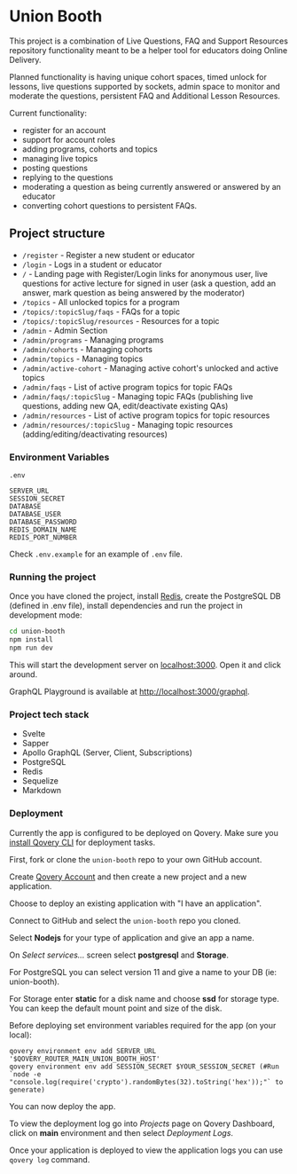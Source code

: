 # Union Booth

This project is a combination of Live Questions, FAQ and Support Resources repository functionality meant to be a helper tool for educators doing Online Delivery.

Planned functionality is having unique cohort spaces, timed unlock for lessons, live questions supported by sockets, admin space to monitor and moderate the questions, persistent FAQ and Additional Lesson Resources.

Current functionality:

- register for an account
- support for account roles
- adding programs, cohorts and topics
- managing live topics
- posting questions
- replying to the questions
- moderating a question as being currently answered or answered by an educator
- converting cohort questions to persistent FAQs.

## Project structure

- `/register` - Register a new student or educator
- `/login` - Logs in a student or educator
- `/` - Landing page with Register/Login links for anonymous user, live questions for active lecture for signed in user (ask a question, add an answer, mark question as being answered by the moderator)
- `/topics` - All unlocked topics for a program
- `/topics/:topicSlug/faqs` - FAQs for a topic
- `/topics/:topicSlug/resources` - Resources for a topic
- `/admin` - Admin Section
- `/admin/programs` - Managing programs
- `/admin/cohorts` - Managing cohorts
- `/admin/topics` - Managing topics
- `/admin/active-cohort` - Managing active cohort's unlocked and active topics
- `/admin/faqs` - List of active program topics for topic FAQs
- `/admin/faqs/:topicSlug` - Managing topic FAQs (publishing live questions, adding new QA, edit/deactivate existing QAs)
- `/admin/resources` - List of active program topics for topic resources
- `/admin/resources/:topicSlug` - Managing topic resources (adding/editing/deactivating resources)

### Environment Variables

```
.env

SERVER_URL
SESSION_SECRET
DATABASE
DATABASE_USER
DATABASE_PASSWORD
REDIS_DOMAIN_NAME
REDIS_PORT_NUMBER
```

Check `.env.example` for an example of `.env` file.

### Running the project

Once you have cloned the project, install [Redis](https://redis.io/topics/quickstart), create the PostgreSQL DB (defined in .env file), install dependencies and run the project in development mode:

```bash
cd union-booth
npm install
npm run dev
```

This will start the development server on [localhost:3000](http://localhost:3000). Open it and click around.

GraphQL Playground is available at [http://localhost:3000/graphql](http://localhost:3000/graphql).

### Project tech stack

- Svelte
- Sapper
- Apollo GraphQL (Server, Client, Subscriptions)
- PostgreSQL
- Redis
- Sequelize
- Markdown

### Deployment

Currently the app is configured to be deployed on Qovery. Make sure you [install Qovery CLI](https://docs.qovery.com/docs/using-qovery/interface/cli/) for deployment tasks.

First, fork or clone the `union-booth` repo to your own GitHub account.

Create [Qovery Account](https://console.qovery.com/login) and then create a new project and a new application.

Choose to deploy an existing application with "I have an application".

Connect to GitHub and select the `union-booth` repo you cloned.

Select **Nodejs** for your type of application and give an app a name.

On *Select services...* screen select **postgresql** and **Storage**.

For PostgreSQL you can select version 11 and give a name to your DB (ie: union-booth).

For Storage enter **static** for a disk name and choose **ssd** for storage type. You can keep the default mount point and size of the disk.

Before deploying set environment variables required for the app (on your local):

```
qovery environment env add SERVER_URL '$QOVERY_ROUTER_MAIN_UNION_BOOTH_HOST'
qovery environment env add SESSION_SECRET $YOUR_SESSION_SECRET (#Run `node -e "console.log(require('crypto').randomBytes(32).toString('hex'));"` to generate)
```

You can now deploy the app.

To view the deployment log go into *Projects* page on Qovery Dashboard, click on **main** environment and then select *Deployment Logs*.

Once your application is deployed to view the application logs you can use `qovery log` command.